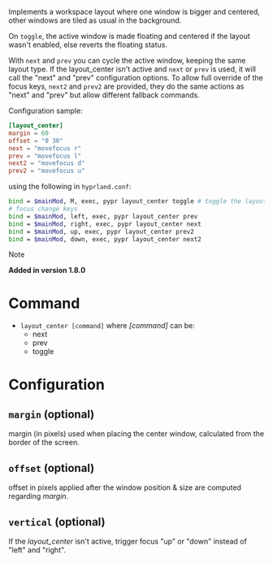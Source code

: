 Implements a workspace layout where one window is bigger and centered,
other windows are tiled as usual in the background.

On `toggle`, the active window is made floating and centered if the layout wasn't enabled, else reverts the floating status.

With `next` and `prev` you can cycle the active window, keeping the same layout type.
If the layout_center isn't active and `next` or `prev` is used, it will call the "next" and "prev" configuration options.
To allow full override of the focus keys, `next2` and `prev2` are provided, they do the same actions as "next" and "prev" but allow different fallback commands.

Configuration sample:
```toml
[layout_center]
margin = 60
offset = "0 30"
next = "movefocus r"
prev = "movefocus l"
next2 = "movefocus d"
prev2 = "movefocus u"
```

using the following in `hyprland.conf`:
```sh
bind = $mainMod, M, exec, pypr layout_center toggle # toggle the layout
# focus change keys
bind = $mainMod, left, exec, pypr layout_center prev
bind = $mainMod, right, exec, pypr layout_center next
bind = $mainMod, up, exec, pypr layout_center prev2
bind = $mainMod, down, exec, pypr layout_center next2
```

> [!note]
> **Added in version 1.8.0**

# Command

- `layout_center [command]` where *[command]* can be:
  - next
  - prev
  - toggle

# Configuration

## `margin` (optional)

margin (in pixels) used when placing the center window, calculated from the border of the screen.

## `offset` (optional)

offset in pixels applied after the window position & size are computed regarding *margin*.

## `vertical` (optional)

If the *layout_center* isn't active, trigger focus "up" or "down" instead of "left" and "right".

